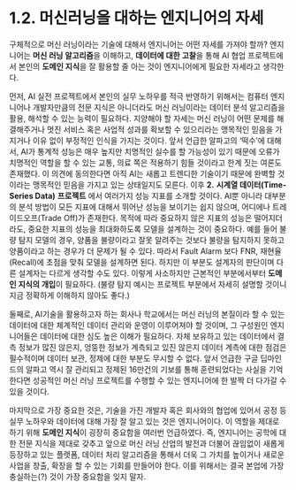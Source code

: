 # 1.2. 머신러닝을 대하는 엔지니어의 자세

구체적으로 머신 러닝이라는 기술에 대해서 엔지니어는 어떤 자세를 가져야 할까? 엔지니어는 **머신 러닝 알고리즘**을 이해하고, **데이터에 대한 고찰**을 통해 AI 협업 프로젝트에서 본인의 **도메인 지식**을 잘 활용할 줄 아는 것이 엔지니어에게 필요한 자세라고 생각한다.

먼저, AI 실전 프로젝트에서 본인의 실무 노하우를 적극 반영하기 위해서는 컴퓨터 엔지니어나 개발자만큼의 전문 지식은 아니더라도 머신 러닝이라는 데이터 분석 알고리즘을 활용, 해석할 수 있는 능력이 필요하다. 지양해야 할 자세는 머신 러닝이 어떤 문제를 해결해주거나 멋진 서비스 혹은 사업적 성과를 확보할 수 있으리라는 맹목적인 믿음을 가지거나 이유 없이 부정적인 인식을 가지는 것이다. 앞서 언급한 알파고의 ‘떡수’에 대해서, AI가 통계적 성능은 매우 높지만 치명적인 실수를 할 가능성이 있기 때문에 오류가 치명적인 역할을 할 수 있는 교통, 의료 쪽은 적용하기 힘들 것이라고 한계 짓는 여론도 존재했다. 이 의견에 동의한다면 아직 AI는 새롭고 트렌디한 기술이기 때문에 완벽할 것이라는 맹목적인 믿음을 가지고 있는 상태일지도 모른다. 이후 **2.** **시계열 데이터\(Time-Series Data\)** **프로젝트** 에서 여러가지 성능 지표를 소개할 것이다. AI뿐 아니라 대부분의 분석 방법이 모든 지표에 대해서 뛰어난 성능을 보이기는 쉽지 않으며, 어디에나 트레이드오프\(Trade Off\)가 존재한다. 목적에 따라 중요하지 않은 지표의 성능은 떨어지더라도, 중요한 지표의 성능을 최대화하도록 모델을 설계하는 것이 중요하다. 예를 들어 불량 탐지 모델의 경우, 양품을 불량이라고 잘못 알려주는 것보다 불량을 탐지하지 못하고 양품이라고 하는 경우가 더 문제가 될 수 있다. 따라서 Fault Alarm 보다 FNR, 재현율\(Recall\)에 초점을 맞춰 모델을 설계하면 된다. 하지만 이 부분도 설계자의 판단이며 다른 설계자는 다르게 생각할 수도 있다. 이렇게 사소하지만 근본적인 부분에서부터 **도메인 지식의 개입**이 필요하다. \(불량 탐지 예시는 프로젝트 부분에서 자세히 설명할 것이니 지금 정확하게 이해하지 않아도 좋다.\)

둘째로, AI기술을 활용하고자 하는 회사나 학교에서는 머신 러닝의 본질이라 할 수 있는 데이터에 대한 체계적인 데이터 관리와 운영이 이루어져야 할 것이며, 그 구성원인 엔지니어들은 데이터에 대한 심도 높은 이해가 필요하다. 자체 보유하고 있는 데이터에서 결측 정보가 많진 않은지, 엉뚱한 정보가 계측되고 있진 않은지 데이터 계측에 대한 점검은 필수적이며 데이터 보관, 정제에 대한 부분도 무시할 수 없다. 앞서 언급한 구글 딥마인드의 알파고 역시 잘 관리되고 정제된 16만건의 기보를 통해 훈련되었다는 사실을 기억한다면 성공적인 머신 러닝 프로젝트를 수행할 수 있는  엔지니어에 한 발짝 더 다가갈 수 있을 것이다.

마지막으로 가장 중요한 것은, 기술을 가진 개발자 혹은 회사와의 협업에 있어서 공정 등 실무 노하우와 데이터에 대해 가장 잘 알고 있는 것은 엔지니어이다. 이 역할을 제대로 하기 위해 **도메인 지식**이 굉장히 중요함을 여러번 언급하였다. 즉, 엔지니어는 공학에 대한 전문 지식을 제대로 갖추고 앞으로 머신 러닝 산업의 발전과 더불어 끊임없이 새롭게 등장하고 있는 플랫폼, 데이터 처리 알고리즘을 통해서 더욱 그 가치를 높이거나 새로운 사업을 창출, 확장을 할 수 있는 기회를 만들어야 한다. 이를 위해서는 결국 본업에 가장 충실하는\(?\) 것이 가장 중요함을 잊지 말자.  



